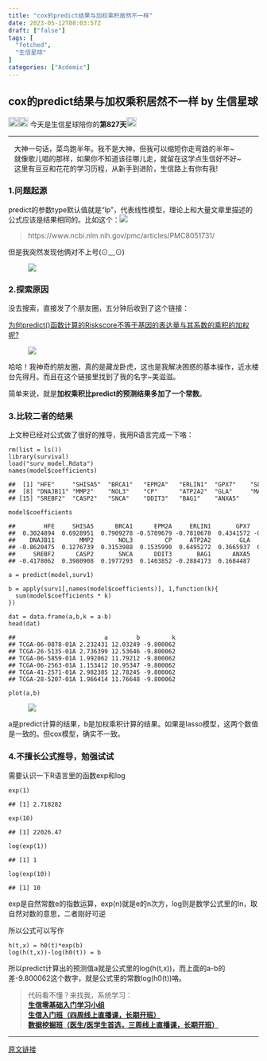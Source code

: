 ```yaml
---
title: "cox的predict结果与加权乘积居然不一样"
date: 2023-05-12T08:03:57Z
draft: ["false"]
tags: [
  "fetched",
  "生信星球"
]
categories: ["Acdemic"]
---
```

cox的predict结果与加权乘积居然不一样 by 生信星球
------
<div><section data-mpa-powered-by="yiban.io"><img data-ratio="1" data-src="https://mmbiz.qpic.cn/mmbiz_png/8oKPbJgbBHrDic8XGmJ0b7oibVJajb0emLBHSvuibGG49ooBgtaAibE3TNJ00iaHviaMtdIKQJfCwtUfuHicDImtSfIxg/640?wx_fmt=png" data-type="png" data-w="20" width="20px" src="https://mmbiz.qpic.cn/mmbiz_png/8oKPbJgbBHrDic8XGmJ0b7oibVJajb0emLBHSvuibGG49ooBgtaAibE3TNJ00iaHviaMtdIKQJfCwtUfuHicDImtSfIxg/640?wx_fmt=png"><img data-ratio="1" data-src="https://mmbiz.qpic.cn/mmbiz_png/8oKPbJgbBHrDic8XGmJ0b7oibVJajb0emLPukRHCbicy4pNKeEv9qd7aWSfsx7roib2od3xPrRPicw3a0kbn0uQ6JmQ/640?wx_fmt=png" data-type="png" data-w="20" width="20px" src="https://mmbiz.qpic.cn/mmbiz_png/8oKPbJgbBHrDic8XGmJ0b7oibVJajb0emLPukRHCbicy4pNKeEv9qd7aWSfsx7roib2od3xPrRPicw3a0kbn0uQ6JmQ/640?wx_fmt=png"><span> 今天是生信星球陪你的<span><strong>第827天</strong></span></span><img data-ratio="1" data-src="https://mmbiz.qpic.cn/mmbiz_png/8oKPbJgbBHrDic8XGmJ0b7oibVJajb0emLBHSvuibGG49ooBgtaAibE3TNJ00iaHviaMtdIKQJfCwtUfuHicDImtSfIxg/640?wx_fmt=png" data-type="png" data-w="20" width="20px" src="https://mmbiz.qpic.cn/mmbiz_png/8oKPbJgbBHrDic8XGmJ0b7oibVJajb0emLBHSvuibGG49ooBgtaAibE3TNJ00iaHviaMtdIKQJfCwtUfuHicDImtSfIxg/640?wx_fmt=png"></section><hr><section><span><span>   </span><span>大神一句话，菜鸟跑半年。我不是大神，但我可以缩短你走弯路的半年~</span></span></section><section><span>   就像歌儿唱的那样，如果你不知道该往哪儿走，就留在这学点生信好不好~</span></section><section><span>   这里有豆豆和花花的学习历程，从新手到进阶，生信路上有你有我!</span></section><section data-tool="mdnice编辑器" data-website="https://www.mdnice.com"><h3 data-tool="mdnice编辑器"><span></span><span>1.问题起源</span><span></span></h3><p data-tool="mdnice编辑器">predict的参数type默认值就是“lp”，代表线性模型，理论上和大量文章里描述的公式应该是结果相同的。比如这个：<img data-ratio="0.6448390677025527" data-src="https://mmbiz.qpic.cn/mmbiz_png/8oKPbJgbBHp9BBot4ibpuMNCic4M7mUbqK7JPNwbPIZjf81WHGlOYgWTHj3xWxldHylhbjJiawYhWX29u6ZSox9Qg/640?wx_fmt=png" data-type="png" data-w="901" src="https://mmbiz.qpic.cn/mmbiz_png/8oKPbJgbBHp9BBot4ibpuMNCic4M7mUbqK7JPNwbPIZjf81WHGlOYgWTHj3xWxldHylhbjJiawYhWX29u6ZSox9Qg/640?wx_fmt=png"></p><blockquote data-tool="mdnice编辑器"><p>https://www.ncbi.nlm.nih.gov/pmc/articles/PMC8051731/</p></blockquote><p data-tool="mdnice编辑器">但是我突然发现他俩对不上号(⊙﹏⊙)</p><figure data-tool="mdnice编辑器"><img data-ratio="0.43125" data-src="https://mmbiz.qpic.cn/mmbiz_png/8oKPbJgbBHp9BBot4ibpuMNCic4M7mUbqKwhDLsPLNbOfBbLic2PPyk7Ibrv5wPS7ibDcwGXkdS7QG4C83PG0unMQQ/640?wx_fmt=png" data-type="png" data-w="800" src="https://mmbiz.qpic.cn/mmbiz_png/8oKPbJgbBHp9BBot4ibpuMNCic4M7mUbqKwhDLsPLNbOfBbLic2PPyk7Ibrv5wPS7ibDcwGXkdS7QG4C83PG0unMQQ/640?wx_fmt=png"></figure><h3 data-tool="mdnice编辑器"><span></span><span>2.探索原因</span><span></span></h3><p data-tool="mdnice编辑器">没去搜索，直接发了个朋友圈，五分钟后收到了这个链接：</p><p data-tool="mdnice编辑器"><a target="_blank" href="https://mp.weixin.qq.com/s?__biz=MzI0NjUyMTE2MQ==&amp;mid=2247483688&amp;idx=1&amp;sn=fc7bb8b944d749bcc5a728c9aaff7217&amp;scene=21#wechat_redirect" tab="innerlink" data-linktype="2">为何predict()函数计算的Riskscore不等于基因的表达量与其系数的乘积的加权呢?</a><br></p><figure data-tool="mdnice编辑器"><img data-ratio="0.12320916905444126" data-src="https://mmbiz.qpic.cn/mmbiz_png/8oKPbJgbBHp9BBot4ibpuMNCic4M7mUbqKG3VsIndgEicDIUm1akI8Y7wQXibkCbSRA4Zn1q8Gv6XFbmSJp0DQnLgg/640?wx_fmt=png" data-type="png" data-w="698" src="https://mmbiz.qpic.cn/mmbiz_png/8oKPbJgbBHp9BBot4ibpuMNCic4M7mUbqKG3VsIndgEicDIUm1akI8Y7wQXibkCbSRA4Zn1q8Gv6XFbmSJp0DQnLgg/640?wx_fmt=png"></figure><p data-tool="mdnice编辑器">哈哈！我神奇的朋友圈，真的是藏龙卧虎，这也是我解决困惑的基本操作，近水楼台先得月。而且在这个链接里找到了我的名字~美滋滋。</p><p data-tool="mdnice编辑器">简单来说，就是<strong>加权乘积比predict的预测结果多加了一个常数</strong>。</p><h3 data-tool="mdnice编辑器"><span></span><span>3.比较二者的结果</span><span></span></h3><p data-tool="mdnice编辑器">上文种已经对公式做了很好的推导，我用R语言完成一下咯：</p><pre data-tool="mdnice编辑器"><span></span><code>rm(list = ls())<br>library(survival)<br>load(<span>"surv_model.Rdata"</span>)<br>names(model<span>$coefficients</span>)<br><br><span>##  [1] "HFE"     "SHISA5"  "BRCA1"   "EPM2A"   "ERLIN1"  "GPX7"    "SLN"    </span><br><span>##  [8] "DNAJB11" "MMP2"    "NOL3"    "CP"      "ATP2A2"  "GLA"     "MAPK3"  </span><br><span>## [15] "SREBF2"  "CASP2"   "SNCA"    "DDIT3"   "BAG1"    "ANXA5"</span><br><br>model<span>$coefficients</span><br><br><span>##        HFE     SHISA5      BRCA1      EPM2A     ERLIN1       GPX7        SLN </span><br><span>##  0.3024894  0.6928951  0.7909278 -0.5709679 -0.7810678  0.4341572 -0.1456389 </span><br><span>##    DNAJB11       MMP2       NOL3         CP     ATP2A2        GLA      MAPK3 </span><br><span>## -0.8620475  0.1276739  0.3153988  0.1535990  0.6495272  0.3665937  0.8236297 </span><br><span>##     SREBF2      CASP2       SNCA      DDIT3       BAG1      ANXA5 </span><br><span>## -0.4178062  0.3980908  0.1977293  0.1403852 -0.2884173  0.1684487</span><br><br>a = predict(model,surv1)<br><br>b = apply(surv1[,names(model<span>$coefficients</span>)], 1,<span>function</span>(k){<br>  sum(model<span>$coefficients</span> * k)<br>})<br><br>dat = data.frame(a,b,k = a-b)<br>head(dat)<br><br><span>##                         a        b         k</span><br><span>## TCGA-06-0878-01A 2.232431 12.03249 -9.800062</span><br><span>## TCGA-26-5135-01A 2.736399 12.53646 -9.800062</span><br><span>## TCGA-06-5859-01A 1.992062 11.79212 -9.800062</span><br><span>## TCGA-06-2563-01A 1.153412 10.95347 -9.800062</span><br><span>## TCGA-41-2571-01A 2.982385 12.78245 -9.800062</span><br><span>## TCGA-28-5207-01A 1.966414 11.76648 -9.800062</span><br><br>plot(a,b)<br></code></pre><figure data-tool="mdnice编辑器"><img data-ratio="0.714516129032258" data-src="https://mmbiz.qpic.cn/mmbiz_png/8oKPbJgbBHp9BBot4ibpuMNCic4M7mUbqKm89DDwewJ19jp5FMcOfLV2MjsM0Eqycc2kJ40o3KS7iaVtY72omKz1g/640?wx_fmt=png" data-type="png" data-w="1240" src="https://mmbiz.qpic.cn/mmbiz_png/8oKPbJgbBHp9BBot4ibpuMNCic4M7mUbqKm89DDwewJ19jp5FMcOfLV2MjsM0Eqycc2kJ40o3KS7iaVtY72omKz1g/640?wx_fmt=png"></figure><p data-tool="mdnice编辑器">a是predict计算的结果，b是加权乘积计算的结果。如果是lasso模型，这两个数值是一致的。但cox模型，确实不一致。</p><h3 data-tool="mdnice编辑器"><span></span><span>4.不擅长公式推导，勉强试试</span><span></span></h3><p data-tool="mdnice编辑器">需要认识一下R语言里的函数exp和log</p><pre data-tool="mdnice编辑器"><span></span><code>exp(1)<br><br><span>## [1] 2.718282</span><br><br>exp(10)<br><br><span>## [1] 22026.47</span><br><br><span>log</span>(exp(1))<br><br><span>## [1] 1</span><br><br><span>log</span>(exp(10))<br><br><span>## [1] 10</span><br></code></pre><p data-tool="mdnice编辑器">exp是自然常数e的指数运算，exp(n)就是e的n次方，log则是数学公式里的ln，取自然对数的意思，二者刚好可逆</p><p data-tool="mdnice编辑器">所以公式可以写作</p><pre data-tool="mdnice编辑器"><span></span><code>h(t,x) = h0(t)*exp(b)<br><span>log</span>(h(t,x))-<span>log</span>(h0(t)) = b<br></code></pre><p data-tool="mdnice编辑器">所以predict计算出的预测值a就是公式里的log(h(t,x))，而上面的a-b的差-9.800062这个数字，就是公式里的常数log(h0(t))咯。</p></section><section><figure><span></span></figure></section><section><blockquote><section>代码看不懂？来找我，系统学习：</section><section><a target="_blank" href="http://mp.weixin.qq.com/s?__biz=MzU4NjU4ODQ2MQ==&amp;mid=2247490554&amp;idx=2&amp;sn=12c1ad970911a283f71f559268282ff1&amp;chksm=fdf853b8ca8fdaae8b5432c82655492c882267f9a9c2bab2022eb2ed1d3d976c8eaa9fa93110&amp;scene=21#wechat_redirect" textvalue="生信零基础入门学习小组" data-itemshowtype="0" tab="innerlink" data-linktype="2"><strong>生信零基础入门学习小组</strong></a></section><section><a target="_blank" href="http://mp.weixin.qq.com/s?__biz=MzU4NjU4ODQ2MQ==&amp;mid=2247490920&amp;idx=2&amp;sn=9f8bad0a2c6c6b64beb993d06f1a9852&amp;chksm=fdf8552aca8fdc3c46dec7a470c36cc8f317d96040b91919a6f31a3d52e611e5f3e21bc9b88d&amp;scene=21#wechat_redirect" textvalue="生信入门班（四周线上直播课，长期开班）" data-itemshowtype="11" tab="innerlink" data-linktype="2"><strong>生信入门班（四周线上直播课，长期开班）</strong></a></section><section><a target="_blank" href="http://mp.weixin.qq.com/s?__biz=MzU4NjU4ODQ2MQ==&amp;mid=2247490920&amp;idx=1&amp;sn=b008d2695c9344b04d25aa7499805282&amp;chksm=fdf8552aca8fdc3c289a4229b935890b45634d5a0cca1eab207670928c03a51273812bbb3464&amp;scene=21#wechat_redirect" textvalue="数据挖掘班（医生/医学生首选，三周线上直播课，长期开班）" data-itemshowtype="11" tab="innerlink" data-linktype="2"><strong>数据挖掘班（医生/医学生首选，三周线上直播课，长期开班）</strong></a></section></blockquote></section></div>  
<hr>
<a href="https://mp.weixin.qq.com/s/8wqpSzx_IdY3MglN7byuLA",target="_blank" rel="noopener noreferrer">原文链接</a>
